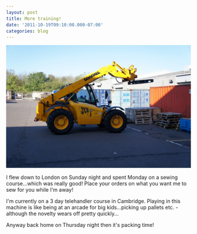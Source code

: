 ```yaml
---
layout: post
title: More training!
date: '2011-10-19T09:10:00.000-07:00'
categories: blog
---
```


![A photo](/photos/blogger-posts/DSC00271.JPG)

I flew down to London on Sunday night and spent Monday on a sewing course...which was really good! Place your orders on what you want me to sew for you while I'm away!

I'm currently on a 3 day telehandler course in Cambridge. Playing in this machine is like being at an arcade for big kids...picking up pallets etc. - although the novelty wears off pretty quickly...

Anyway back home on Thursday night then it's packing time!
